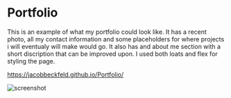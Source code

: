 # Portfolio
This is an example of what my portfolio could look like.
It has a recent photo, all my contact information and some placeholders for where projects i will eventualy will make would go.
It also has and about me section with a short discription that can be improved upon.
I used both loats and flex for styling the page.

https://jacobbeckfeld.github.io/Portfolio/

![screenshot](homework\Portfolio\Assests\Images\Screechot_Portfolio.PNG) 